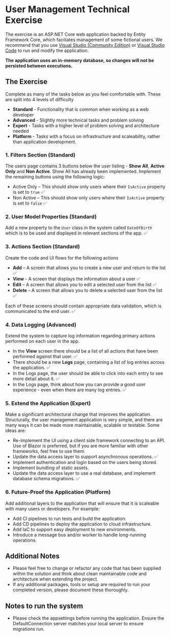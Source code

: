 # User Management Technical Exercise

The exercise is an ASP.NET Core web application backed by Entity Framework Core, which faciliates management of some fictional users.
We recommend that you use [Visual Studio (Community Edition)](https://visualstudio.microsoft.com/downloads) or [Visual Studio Code](https://code.visualstudio.com/Download) to run and modify the application. 

**The application uses an in-memory database, so changes will not be persisted between executions.**

## The Exercise
Complete as many of the tasks below as you feel comfortable with. These are split into 4 levels of difficulty 
* **Standard** - Functionality that is common when working as a web developer
* **Advanced** - Slightly more technical tasks and problem solving
* **Expert** - Tasks with a higher level of problem solving and architecture needed
* **Platform** - Tasks with a focus on infrastructure and scaleability, rather than application development.

### 1. Filters Section (Standard)

The users page contains 3 buttons below the user listing - **Show All**, **Active Only** and **Non Active**. Show All has already been implemented. Implement the remaining buttons using the following logic:
* Active Only – This should show only users where their `IsActive` property is set to `true` :white_check_mark:
* Non Active – This should show only users where their `IsActive` property is set to `false` :white_check_mark:

### 2. User Model Properties (Standard)

Add a new property to the `User` class in the system called `DateOfBirth` which is to be used and displayed in relevant sections of the app. :white_check_mark:

### 3. Actions Section (Standard)

Create the code and UI flows for the following actions
* **Add** – A screen that allows you to create a new user and return to the list :white_check_mark:
* **View** - A screen that displays the information about a user :white_check_mark:
* **Edit** – A screen that allows you to edit a selected user from the list :white_check_mark:
* **Delete** – A screen that allows you to delete a selected user from the list :white_check_mark:

Each of these screens should contain appropriate data validation, which is communicated to the end user. :white_check_mark:

### 4. Data Logging (Advanced)

Extend the system to capture log information regarding primary actions performed on each user in the app.
* In the **View** screen there should be a list of all actions that have been performed against that user. :white_check_mark:
* There should be a new **Logs** page, containing a list of log entries across the application. :white_check_mark:
* In the Logs page, the user should be able to click into each entry to see more detail about it. :white_check_mark:
* In the Logs page, think about how you can provide a good user experience - even when there are many log entries. :white_check_mark:

### 5. Extend the Application (Expert)

Make a significant architectural change that improves the application.
Structurally, the user management application is very simple, and there are many ways it can be made more maintainable, scalable or testable.
Some ideas are:
* Re-implement the UI using a client side framework connecting to an API. Use of Blazor is preferred, but if you are more familiar with other frameworks, feel free to use them.
* Update the data access layer to support asynchronous operations. :white_check_mark:
* Implement authentication and login based on the users being stored.
* Implement bundling of static assets.
* Update the data access layer to use a real database, and implement database schema migrations. :white_check_mark:

### 6. Future-Proof the Application (Platform)

Add additional layers to the application that will ensure that it is scaleable with many users or developers. For example:
* Add CI pipelines to run tests and build the application.
* Add CD pipelines to deploy the application to cloud infrastructure.
* Add IaC to support easy deployment to new environments.
* Introduce a message bus and/or worker to handle long-running operations.

## Additional Notes

* Please feel free to change or refactor any code that has been supplied within the solution and think about clean maintainable code and architecture when extending the project.
* If any additional packages, tools or setup are required to run your completed version, please document these thoroughly.

## Notes to run the system
* Please check the appsettings before running the application. Ensure the DefaultConnection server matches your local server to ensure migrations run.
